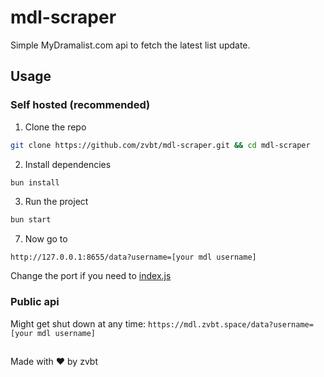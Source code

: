 # mdl-scraper

Simple MyDramalist.com api to fetch the latest list update.

## Usage

### Self hosted (recommended)

1. Clone the repo
```bash
git clone https://github.com/zvbt/mdl-scraper.git && cd mdl-scraper
```
2. Install dependencies
```bash
bun install
```
3. Run the project
```bash
bun start
```
7. Now go to
```
http://127.0.0.1:8655/data?username=[your mdl username]
```
Change the port if you need to [index.js](/index.js#L6)

### Public api

Might get shut down at any time: `https://mdl.zvbt.space/data?username=[your mdl username]`

##
Made with ❤ by zvbt

